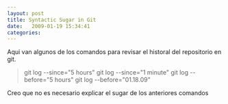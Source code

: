 ```yaml
---
layout: post
title: Syntactic Sugar in Git
date:   2009-01-19 15:34:41
categories:
---
```


Aqui van algunos de los comandos para revisar el historal del repositorio en git.

> git log --since="5 hours"
> git log --since="1 minute"
> git log --before="5 hours"
> git log --before="01.18.09"

Creo que no es necesario explicar el sugar de los anteriores comandos